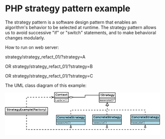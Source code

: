 <h1>PHP strategy pattern example</h1>
The strategy pattern is a software design pattern that enables an algorithm's behavior to be selected at runtime. The strategy pattern allows us to avoid successive "if" or "switch" statements, and to make behavioral changes modularly.

How to run on web server:

strategy/strategy_refact_01/?strategy=A

OR
strategy/strategy_refact_01/?strategy=B

OR
strategy/strategy_refact_01/?strategy=C

The UML class diagram of this example:

![Alt text](/uml/strategy.png?raw=true "PHP Strategy Pattern Example")